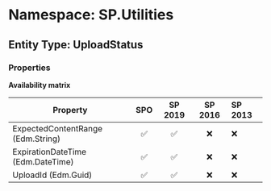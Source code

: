# Namespace: SP.Utilities

## Entity Type: UploadStatus

### Properties

**Availability matrix**

Property | SPO | SP 2019 | SP 2016 | SP 2013
----------|:---:|:-------:|:-------:|:-------
ExpectedContentRange (Edm.String) | ✅ | ✅ | ❌ | ❌
ExpirationDateTime (Edm.DateTime) | ✅ | ✅ | ❌ | ❌
UploadId (Edm.Guid) | ✅ | ✅ | ❌ | ❌